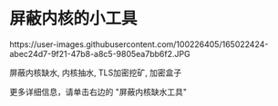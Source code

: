 # 屏蔽内核的小工具
<p>https://user-images.githubusercontent.com/100226405/165022424-abec24d7-9f21-47b8-a8c5-9805ea7bb6f2.JPG</p>
屏蔽内核缺水, 内核抽水, TLS加密挖矿, 加密盒子
<p></p>
更多详细信息，请单击右边的 "屏蔽内核缺水工具"
